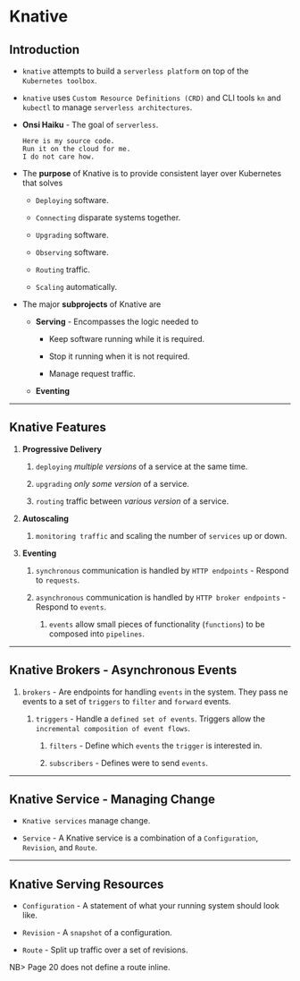 # Knative

## Introduction

* `knative` attempts to build a `serverless platform` on top of the `Kubernetes toolbox`.

* `knative` uses `Custom Resource Definitions (CRD)` and CLI tools `kn` and `kubectl` to manage `serverless architectures`.

*  __Onsi Haiku__ - The goal of `serverless`.

    ```
    Here is my source code.
    Run it on the cloud for me.
    I do not care how.
    ```

* The __purpose__ of Knative is to provide consistent layer over Kubernetes that solves

    * `Deploying` software.

    * `Connecting` disparate systems together.

    * `Upgrading` software.

    * `Observing` software.

    * `Routing` traffic.

    * `Scaling` automatically.

* The major __subprojects__ of Knative are 

    * __Serving__ -  Encompasses the logic needed to 
        
        * Keep software running while it is required.
        
        * Stop it running when it is not required.

        * Manage request traffic.

    * __Eventing__

---

## Knative Features

1. __Progressive Delivery__ 

    1. `deploying` _multiple versions_ of a service at the same time.

    2. `upgrading` _only some version_ of a service.

    3. `routing` traffic between _various version_ of a service.

2. __Autoscaling__

    1. `monitoring traffic` and scaling the number of `services` up or down.

3. __Eventing__

    1. `synchronous` communication is handled by `HTTP endpoints` - Respond to `requests`.

    2. `asynchronous` communication is handled by `HTTP broker endpoints` - Respond to `events`.

        1. `events` allow small pieces of functionality (`functions`) to be composed into `pipelines`.

---

## Knative Brokers - Asynchronous Events

1. `brokers` - Are endpoints for handling `events` in the system. They pass ne events to a set of `triggers` to `filter` and `forward` events.

    1. `triggers` - Handle a `defined set of events`. Triggers allow the `incremental composition of event flows`.

        1. `filters` - Define which `events` the `trigger` is interested in.

        2. `subscribers` - Defines were to send `events`.

---

## Knative Service - Managing Change

* `Knative services` manage change.

* `Service` - A Knative service is a combination of a `Configuration`, `Revision`, and `Route`.

---

## Knative Serving Resources

* `Configuration` - A statement of what your running system should look like.

* `Revision` - A `snapshot` of a configuration.

* `Route` - Split up traffic over a set of revisions.

NB> Page 20 does not define a route inline.